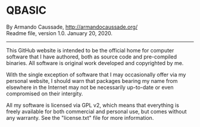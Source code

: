 # QBASIC

By Armando Caussade, http://armandocaussade.org/<BR>
Readme file, version 1.0.  January 20, 2020.

-----

This GitHub website is intended to be the official home for computer software that I have authored, both as source code and pre-compiled binaries.  All software is original work developed and copyrighted by me.

With the single exception of software that I may occasionally offer via my personal website, I should warn that packages bearing my name from elsewhere in the Internet may not be necessarily up-to-date or even compromised on their intergity.

All my software is licensed via GPL v2, which means that everything is freely available for both commercial and personal use, but comes without any warranty.  See the "license.txt" file for more information.
